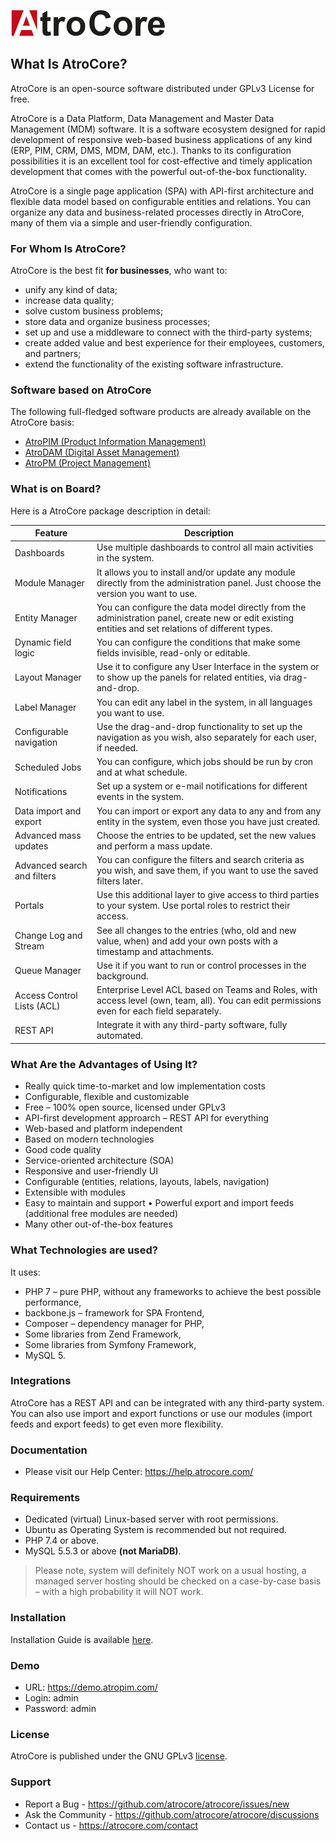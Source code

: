 ![logo](_assets/AtroCore_logo_color_248.png)

## What Is AtroCore?

AtroCore is an open-source software distributed under GPLv3 License for free. 

AtroCore is a Data Platform, Data Management and Master Data Management (MDM) software. It is a software ecosystem designed for rapid development of responsive web-based business applications of any kind (ERP, PIM, CRM, DMS, MDM, DAM, etc.). Thanks to its configuration possibilities it is an excellent tool for cost-effective and timely application development that comes with the powerful out-of-the-box functionality.

AtroCore is a single page application (SPA) with API-first architecture and flexible data model based on configurable entities and relations. You can organize any data and business-related processes directly in AtroCore, many of them via a simple and user-friendly configuration.

### For Whom Is AtroCore?

AtroCore is the best fit **for businesses**, who want to:

* unify any kind of data;
* increase data quality;
* solve custom business problems;
* store data and organize business processes;
* set up and use a middleware to connect with the third-party systems;
* create added value and best experience for their employees, customers, and partners;
* extend the functionality of the existing software infrastructure.

### Software based on AtroCore

The following full-fledged software products are already available on the AtroCore basis:
* [AtroPIM (Product Information Management)](https://github.com/atrocore/atropim)
* [AtroDAM (Digital Asset Management)](https://github.com/atrocore/atrodam)
* [AtroPM (Project Management)](https://github.com/atrocore/atropm)


### What is on Board?

Here is a AtroCore package description in detail:

| Feature                     | Description                                                   |
| --------------------------- | ------------------------------------------------------------ |
| Dashboards                  | Use multiple dashboards to control all main activities in the system. |
| Module Manager              | It allows you to install and/or update any module directly from the administration panel. Just choose the version you want to use. |
| Entity Manager              | You can configure the data model directly from the administration panel, create new or edit existing entities and set relations of different types. |
| Dynamic field logic         | You can configure the conditions that make some fields invisible, read-only or editable. |
| Layout Manager              | Use it to configure any User Interface in the system or to show up the panels for related entities, via drag-and-drop. |
| Label Manager               | You can edit any label in the system, in all languages you want to use. |
| Configurable navigation     | Use the drag-and-drop functionality to set up the navigation as you wish, also separately for each user, if needed. |
| Scheduled Jobs              | You can configure, which jobs should be run by cron and at what schedule. |
| Notifications               | Set up a system or e-mail notifications for different events in the system. |
| Data import and export      | You can import or export any data to any and from any entity in the system, even those you have just created. |
| Advanced mass updates       | Choose the entries to be updated, set the new values and perform a mass update. |
| Advanced search and filters | You can configure the filters and search criteria as you wish, and save them, if you want to use the saved filters later. |
| Portals                     | Use this additional layer to give access to third parties to your system. Use portal roles to restrict their access. |
| Change Log and Stream       | See all changes to the entries (who, old and new value, when) and add your own posts with a timestamp and attachments. |
| Queue Manager               | Use it if you want to run or control processes in the background. |
| Access Control Lists (ACL)  | Enterprise Level ACL based on Teams and Roles, with access level (own, team, all). You can edit permissions even for each field separately. |
| REST API                    | Integrate it with any third-party software, fully automated. |

### What Are the Advantages of Using It?

* Really quick time-to-market and low implementation costs
* Configurable, flexible and customizable
* Free – 100% open source, licensed under GPLv3
* API-first development approarch – REST API for everything
* Web-based and platform independent
* Based on modern technologies
* Good code quality
* Service-oriented architecture (SOA)
* Responsive and user-friendly UI
* Configurable (entities, relations, layouts, labels, navigation)
* Extensible with modules
* Easy to maintain and support
•	Powerful export and import feeds (additional free modules are needed)
* Many other out-of-the-box features


### What Technologies are used?

It uses:

* PHP 7 – pure PHP, without any frameworks to achieve the best possible performance,
* backbone.js – framework for SPA Frontend,
* Composer – dependency manager for PHP,
* Some libraries from Zend Framework,
* Some libraries from Symfony Framework,
* MySQL 5.

### Integrations

AtroCore has a REST API and can be integrated with any third-party system. You can also use import and export functions or use our modules (import feeds and export feeds) to get even more flexibility.

### Documentation

- Please visit our Help Center: https://help.atrocore.com/

### Requirements

* Dedicated (virtual) Linux-based server with root permissions. 
* Ubuntu as Operating System is recommended but not required.
* PHP 7.4 or above.
* MySQL 5.5.3 or above **(not MariaDB)**.

> Please note, system will definitely NOT work on a usual hosting, a managed server hosting should be checked on a case-by-case basis – with a high probability it will NOT work.

### Installation

Installation Guide is available [here](https://github.com/atrocore/docs/blob/master/atrocore/admin-guide/installation.md).

### Demo
- URL: https://demo.atropim.com/
- Login: admin
- Password: admin

### License

AtroCore is published under the GNU GPLv3 [license](LICENSE.txt).

### Support

- Report a Bug - https://github.com/atrocore/atrocore/issues/new
- Ask the Community - https://github.com/atrocore/atrocore/discussions
- Сontact us - https://atrocore.com/contact
